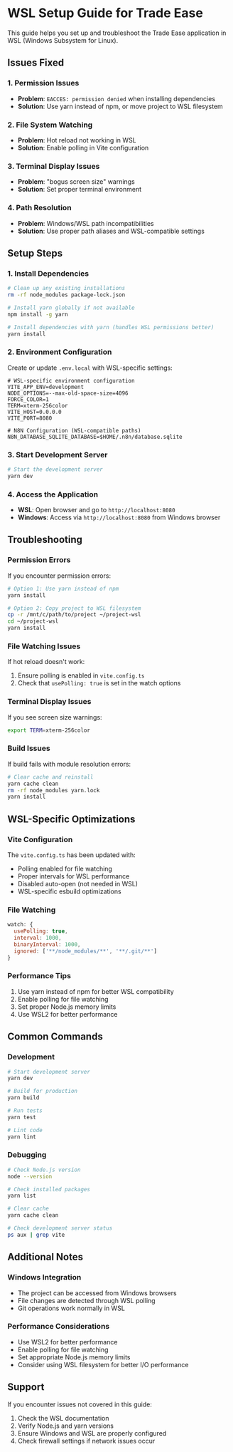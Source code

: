 # WSL Setup Guide for Trade Ease

This guide helps you set up and troubleshoot the Trade Ease application in WSL (Windows Subsystem for Linux).

## Issues Fixed

### 1. Permission Issues
- **Problem**: `EACCES: permission denied` when installing dependencies
- **Solution**: Use yarn instead of npm, or move project to WSL filesystem

### 2. File System Watching
- **Problem**: Hot reload not working in WSL
- **Solution**: Enable polling in Vite configuration

### 3. Terminal Display Issues
- **Problem**: "bogus screen size" warnings
- **Solution**: Set proper terminal environment

### 4. Path Resolution
- **Problem**: Windows/WSL path incompatibilities
- **Solution**: Use proper path aliases and WSL-compatible settings

## Setup Steps

### 1. Install Dependencies
```bash
# Clean up any existing installations
rm -rf node_modules package-lock.json

# Install yarn globally if not available
npm install -g yarn

# Install dependencies with yarn (handles WSL permissions better)
yarn install
```

### 2. Environment Configuration
Create or update `.env.local` with WSL-specific settings:
```env
# WSL-specific environment configuration
VITE_APP_ENV=development
NODE_OPTIONS=--max-old-space-size=4096
FORCE_COLOR=1
TERM=xterm-256color
VITE_HOST=0.0.0.0
VITE_PORT=8080

# N8N Configuration (WSL-compatible paths)
N8N_DATABASE_SQLITE_DATABASE=$HOME/.n8n/database.sqlite
```

### 3. Start Development Server
```bash
# Start the development server
yarn dev
```

### 4. Access the Application
- **WSL**: Open browser and go to `http://localhost:8080`
- **Windows**: Access via `http://localhost:8080` from Windows browser

## Troubleshooting

### Permission Errors
If you encounter permission errors:
```bash
# Option 1: Use yarn instead of npm
yarn install

# Option 2: Copy project to WSL filesystem
cp -r /mnt/c/path/to/project ~/project-wsl
cd ~/project-wsl
yarn install
```

### File Watching Issues
If hot reload doesn't work:
1. Ensure polling is enabled in `vite.config.ts`
2. Check that `usePolling: true` is set in the watch options

### Terminal Display Issues
If you see screen size warnings:
```bash
export TERM=xterm-256color
```

### Build Issues
If build fails with module resolution errors:
```bash
# Clear cache and reinstall
yarn cache clean
rm -rf node_modules yarn.lock
yarn install
```

## WSL-Specific Optimizations

### Vite Configuration
The `vite.config.ts` has been updated with:
- Polling enabled for file watching
- Proper intervals for WSL performance
- Disabled auto-open (not needed in WSL)
- WSL-specific esbuild optimizations

### File Watching
```javascript
watch: {
  usePolling: true,
  interval: 1000,
  binaryInterval: 1000,
  ignored: ['**/node_modules/**', '**/.git/**']
}
```

### Performance Tips
1. Use yarn instead of npm for better WSL compatibility
2. Enable polling for file watching
3. Set proper Node.js memory limits
4. Use WSL2 for better performance

## Common Commands

### Development
```bash
# Start development server
yarn dev

# Build for production
yarn build

# Run tests
yarn test

# Lint code
yarn lint
```

### Debugging
```bash
# Check Node.js version
node --version

# Check installed packages
yarn list

# Clear cache
yarn cache clean

# Check development server status
ps aux | grep vite
```

## Additional Notes

### Windows Integration
- The project can be accessed from Windows browsers
- File changes are detected through WSL polling
- Git operations work normally in WSL

### Performance Considerations
- Use WSL2 for better performance
- Enable polling for file watching
- Set appropriate Node.js memory limits
- Consider using WSL filesystem for better I/O performance

## Support

If you encounter issues not covered in this guide:
1. Check the WSL documentation
2. Verify Node.js and yarn versions
3. Ensure Windows and WSL are properly configured
4. Check firewall settings if network issues occur 